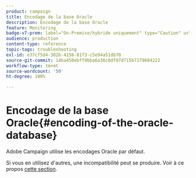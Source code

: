 ```yaml
---
product: campaign
title: Encodage de la base Oracle
description: Encodage de la base Oracle
feature: Monitoring
badge-v7-prem: label="On-Premise/hybride uniquement" type="Caution" url="https://experienceleague.adobe.com/docs/campaign-classic/using/installing-campaign-classic/architecture-and-hosting-models/hosting-models-lp/hosting-models.html?lang=fr" tooltip="S’applique uniquement aux déploiements on-premise et hybrides"
audience: production
content-type: reference
topic-tags: troubleshooting
exl-id: e37cf5d4-382b-4156-81f3-c5e94a51db70
source-git-commit: 14ba450ebff9bba6a36c0df07d715b7279604222
workflow-type: tm+mt
source-wordcount: '50'
ht-degree: 100%

---
```


# Encodage de la base Oracle{#encoding-of-the-oracle-database}



Adobe Campaign utilise les encodages Oracle par défaut.

Si vous en utilisez d&#39;autres, une incompatibilité peut se produire. Voir à ce propos [cette section](../../installation/using/database.md#oracle).
